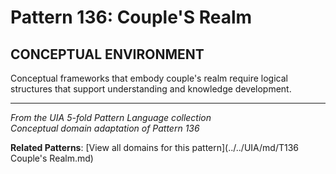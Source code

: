 # Pattern 136: Couple'S Realm

## CONCEPTUAL ENVIRONMENT

Conceptual frameworks that embody couple's realm require logical structures that support understanding and knowledge development.

---

*From the UIA 5-fold Pattern Language collection*  
*Conceptual domain adaptation of Pattern 136*

**Related Patterns**: [View all domains for this pattern](../../UIA/md/T136 Couple's Realm.md)